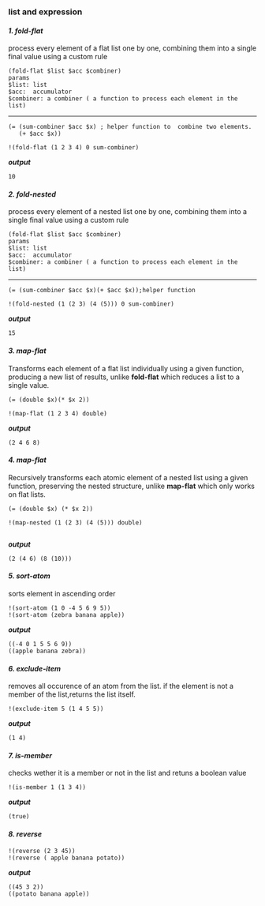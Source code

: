 ### list and expression

#### ***1. fold-flat*** 
process every element of a flat list one by one, combining them into a single final value using a custom rule
```
(fold-flat $list $acc $combiner)
params
$list: list
$acc:  accumulator
$combiner: a combiner ( a function to process each element in the list)
```
***
```metta
(= (sum-combiner $acc $x) ; helper function to  combine two elements.
   (+ $acc $x))

!(fold-flat (1 2 3 4) 0 sum-combiner)
```
***output***
```metta
10
```
#### ***2. fold-nested*** 
process every element of a nested list one by one, combining them into a single final value using a custom rule
```
(fold-flat $list $acc $combiner)
params
$list: list
$acc:  accumulator
$combiner: a combiner ( a function to process each element in the list)
```
***
```metta
(= (sum-combiner $acc $x)(+ $acc $x));helper function

!(fold-nested (1 (2 3) (4 (5))) 0 sum-combiner)
```
***output***
```metta
15
```
#### ***3. map-flat*** 
Transforms each element of a flat list individually using a given function, producing a new list of results, unlike **fold-flat** which reduces a list to a single value.
```metta
(= (double $x)(* $x 2))

!(map-flat (1 2 3 4) double)

```
***output***
```metta
(2 4 6 8)
```
#### ***4. map-flat*** 
Recursively transforms each atomic element of a nested list using a given function, preserving the nested structure, unlike **map-flat** which only works on flat lists.
```metta
(= (double $x) (* $x 2))

!(map-nested (1 (2 3) (4 (5))) double)


```
***output***
```metta
(2 (4 6) (8 (10)))
```
#### ***5. sort-atom*** 
sorts element in ascending order
```metta
!(sort-atom (1 0 -4 5 6 9 5))
!(sort-atom (zebra banana apple))
```
***output***
```metta
((-4 0 1 5 5 6 9))
((apple banana zebra))
```

#### ***6. exclude-item*** 
 removes all occurence of an atom from the list. if the element is not a member of the list,returns the list itself. 
```metta
!(exclude-item 5 (1 4 5 5))
```
***output***
```metta
(1 4)
```
#### ***7. is-member*** 
checks wether it is a member or not in the list and retuns a boolean value
```metta
!(is-member 1 (1 3 4))
```
***output***
```metta
(true)
```
#### ***8. reverse*** 

```metta
!(reverse (2 3 45))
!(reverse ( apple banana potato))
```
***output***
```metta
((45 3 2))
((potato banana apple))
```